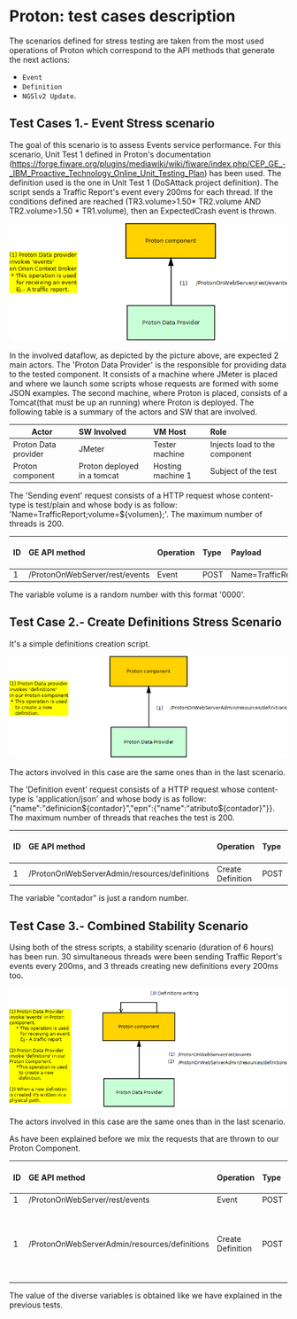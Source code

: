 # Proton: test cases description #

The scenarios defined for stress testing are taken from the most used operations of Proton which correspond to the API methods that generate the next actions:

- `Event`
- `Definition` 
- `NGSlv2 Update`.

## Test Cases 1.- Event Stress scenario ##

The goal of this scenario is to assess Events service performance. For this scenario, Unit Test 1 defined in Proton's documentation (https://forge.fiware.org/plugins/mediawiki/wiki/fiware/index.php/CEP_GE_-_IBM_Proactive_Technology_Online_Unit_Testing_Plan) has been used.
The definition used is the one in Unit Test 1 (DoSAttack project definition). The script sends a Traffic Report's event every 200ms for each thread. If the conditions defined are reached (TR3.volume>1.50* TR2.volume AND TR2.volume>1.50 * TR1.volume), then an ExpectedCrash event is thrown.


![Event stress ](./scenarioProton-diagram1.png)

In the involved dataflow, as depicted by the picture above, are expected 2 main actors. The 'Proton Data Provider' is the responsible for providing data to the tested component. It consists of a machine where JMeter is placed and where we launch some scripts whose requests are formed with some JSON examples. 
The second machine, where Proton is placed, consists of a Tomcat(that must be up an running) where Proton is deployed. The following table is a summary of the actors and SW that are involved.


| Actor | SW Involved | VM Host | Role |
|-------|:------------|:--------|:-----|
| Proton Data provider | JMeter | Tester machine | Injects load to the component |
| Proton component | Proton deployed in a tomcat | Hosting machine 1 | Subject of the test |

The 'Sending event' request consists of a HTTP request whose content-type is test/plain and whose body is as follow: 'Name=TrafficReport;volume=${volumen};'. The maximum number of threads is 200.

|ID	| GE API method	| Operation	| Type	| Payload	| Max. Concurrent Threads |
|---|:--------------|:----------|:------|:----------|:------------------------|
| 1 |	/ProtonOnWebServer/rest/events |  Event	| POST	| Name=TrafficReport;volume=${volumen}; | 200 |

The variable volume is a random number with this format '0000'.


## Test Case 2.- Create Definitions Stress Scenario ##

It's a simple definitions creation script. 

![Definitions Script](./scenarioProton-diagram2.png)

The actors involved in this case are the same ones than in the last scenario.

The 'Definition event' request consists of a HTTP request whose content-type is 'application/json' and whose body is as follow: {"name":"definicion\${contador}","epn":{"name":"atributo${contador}"}}. The maximum number of threads that reaches the test is 200.

|ID	| GE API method	| Operation	| Type	| Payload	| Max. Concurrent Threads |
|---|:--------------|:----------|:------|:----------|:------------------------|
| 1 |	/ProtonOnWebServerAdmin/resources/definitions |	Create Definition | POST | ![Definitions Script](definitionStress.png) |200 |

The variable "contador" is just a random number.


## Test Case 3.- Combined Stability Scenario ##

Using both of the stress scripts, a stability scenario (duration of 6 hours) has been run. 30 simultaneous threads were been sending Traffic Report's events every 200ms, and 3 threads creating new definitions every 200ms too. 

![Combined Stability](./scenarioProton-diagram3.png)

The actors involved in this case are the same ones than in the last scenario.

As have been explained before we mix the requests that are thrown to our Proton Component. 

|ID	| GE API method	| Operation	| Type	| Payload	| Max. Concurrent Threads |
|---|:--------------|:----------|:------|:----------|:------------------------|
| 1 |	/ProtonOnWebServer/rest/events |  Event	| POST	| Name=TrafficReport;volume=${volumen}; | 200 |
| 1 |	/ProtonOnWebServerAdmin/resources/definitions |	Create Definition | POST | ![Definitions Script](definitionStress.png) |200 |

The value of the diverse variables is obtained like we have explained in the previous tests.